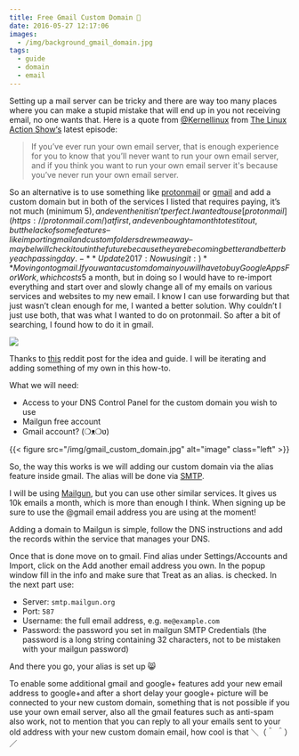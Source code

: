 ```yaml
---
title: Free Gmail Custom Domain 📧
date: 2016-05-27 12:17:06
images:
  - /img/background_gmail_domain.jpg
tags:
  - guide
  - domain
  - email
---
```


Setting up a mail server can be tricky and there are way too many places where you can make a stupid mistake that will end up in you not receiving email, no one wants that. Here is a quote from [@Kernellinux](https://twitter.com/Kernellinux) from [The Linux Action Show‘s](https://itunes.apple.com/us/podcast/the-linux-action-show!-hd/id505494738?mt=2) latest episode:

>If you’ve ever run your own email server, that is enough experience for you to know that you’ll never want to run your own email server, and if you think you want to run your own email server it's because you’ve never run your own email server.

So an alternative is to use something like [protonmail](https://protonmail.com) or [gmail](https://mail.google.com) and add a custom domain but in both of the services I listed that requires paying, it’s not much (minimum 5$), and even then it isn’t perfect.
I wanted to use [protonmail](https://protonmail.com/) at first, and even bought a month to test it out, but the lack of some features – like importing mail and custom folders drew me away – maybe I will check it out in the future because they are becoming better and better by each passing day. - **Update 2017: Now using it :)**
Moving on to gmail. If you want a custom domain you will have to buy Google Apps For Work, which costs 5$ a month, but in doing so I would have to re-import everything and start over and slowly change all of my emails on various services and websites to my new email. I know I can use forwarding but that just wasn’t clean enough for me, I wanted a better solution. Why couldn’t I just use both, that was what I wanted to do on protonmail. So after a bit of searching, I found how to do it in gmail.

![](/img/gmail_custom.jpg)

Thanks to [this](https://www.reddit.com/r/Entrepreneur/comments/3y7nve/use_gmail_to_send_email_from_custom_domains_for) reddit post for the idea and guide. I will be iterating and adding something of my own in this how-to.

What we will need:

- Access to your DNS Control Panel for the custom domain you wish to use
- Mailgun free account
- Gmail account? (❍ᴥ❍ʋ)

{{< figure src="/img/gmail_custom_domain.jpg" alt="image" class="left" >}}

So, the way this works is we will adding our custom domain via the alias feature inside gmail. The alias will be done via [SMTP](https://en.wikipedia.org/wiki/Simple_Mail_Transfer_Protocol).

I will be using [Mailgun](https://www.mailgun.com), but you can use other similar services. It gives us 10k emails a month, which is more than enough I think. When signing up be sure to use the @gmail email address you are using at the moment!

Adding a domain to Mailgun is simple, follow the DNS instructions and add the records within the service that manages your DNS.

Once that is done move on to gmail. Find alias under Settings/Accounts and Import, click on the Add another email address you own. In the popup window fill in the info and make sure that Treat as an alias. is checked. In the next part use:

- Server: `smtp.mailgun.org`
- Port: `587`
- Username: the full email address, e.g. `me@example.com`
- Password: the password you set in mailgun SMTP Credentials (the password is a long string containing 32 characters, not to be mistaken with your mailgun password)

And there you go, your alias is set up 😸

To enable some additional gmail and google+ features add your new email address to google+and after a short delay your google+ picture will be connected to your new custom domain, something that is not possible if you use your own email server, also all the gmail features such as anti-spam also work, not to mention that you can reply to all your emails sent to your old address with your new custom domain email, how cool is that ＼（＾ ＾）／